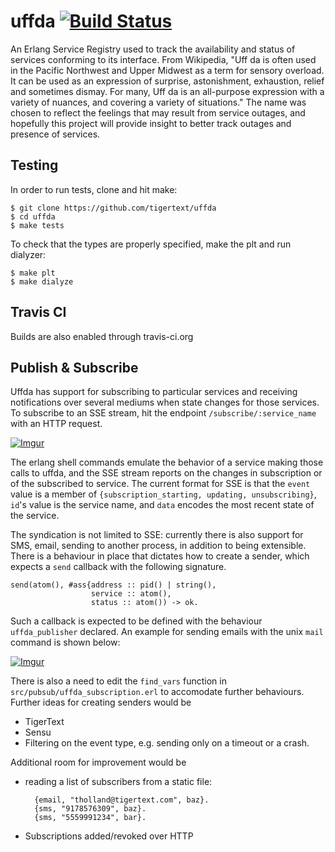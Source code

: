 uffda [![Build Status](https://travis-ci.org/tigertext/uffda.svg)](https://travis-ci.org/tigertext/uffda)
=======================================================================================================

An Erlang Service Registry used to track the availability and status of
services conforming to its interface.  From Wikipedia, "Uff da is often used in
the Pacific Northwest and Upper Midwest as a term for sensory overload. It can
be used as an expression of surprise, astonishment, exhaustion, relief and
sometimes dismay. For many, Uff da is an all-purpose expression with a variety
of nuances, and covering a variety of situations." The name was chosen to
reflect the feelings that may result from service outages, and hopefully this
project will provide insight to better track outages and presence of services.

Testing
-------
In order to run tests, clone and hit make:

    $ git clone https://github.com/tigertext/uffda
    $ cd uffda
    $ make tests

To check that the types are properly specified, make the plt and run dialyzer:

    $ make plt
    $ make dialyze

Travis CI
-----------
Builds are also enabled through travis-ci.org

Publish & Subscribe
-------------------
Uffda has support for subscribing to particular services and receiving
notifications over several mediums when state changes for those services. To
subscribe to an SSE stream, hit the endpoint `/subscribe/:service_name` with an
HTTP request.

[![Imgur](http://i.imgur.com/VR2al8I.png)](http://i.imgur.com/VR2al8I)

The erlang shell commands emulate the behavior of a service making those calls
to uffda, and the SSE stream reports on the changes in subscription or of the
subscribed to service. The current format for SSE is that the `event` value is
a member of `{subscription_starting, updating, unsubscribing}`, `id`'s value is
the service name, and `data` encodes the most recent state of the service. 

The syndication is not limited to SSE: currently there is also support for SMS,
email, sending to another process, in addition to being extensible. There is a
behaviour in place that dictates how to create a sender, which expects a `send`
callback with the following signature.

    send(atom(), #ass{address :: pid() | string(),
                      service :: atom(),
                      status :: atom()) -> ok.
    
Such a callback is expected to be defined with the behaviour `uffda_publisher`
declared. An example for sending emails with the unix `mail` command is shown below:

[![Imgur](http://i.imgur.com/fUvZhiW.png)](http://i.imgur.com/fUvZhiW.png)

There is also a need to edit the `find_vars` function in `src/pubsub/uffda_subscription.erl`
to accomodate further behaviours.
Further ideas for creating senders would be

+ TigerText
+ Sensu
+ Filtering on the event type, e.g. sending only on a timeout or a crash.

Additional room for improvement would be

+ reading a list of subscribers from a static file:

        {email, "tholland@tigertext.com", baz}.
        {sms, "9178576309", baz}.
        {sms, "5559991234", bar}.

+ Subscriptions added/revoked over HTTP
